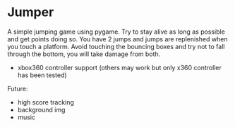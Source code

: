 # Jumper
A simple jumping game using pygame. Try to stay alive as long as possible and get points doing so. You have 2 jumps and jumps are 
replenished when you touch a platform. Avoid touching the bouncing boxes and try not to fall through the bottom, you will take damage from both.

- xbox360 controller support (others may work but only x360 controller has been tested)

Future:
- high score tracking
- background img
- music

